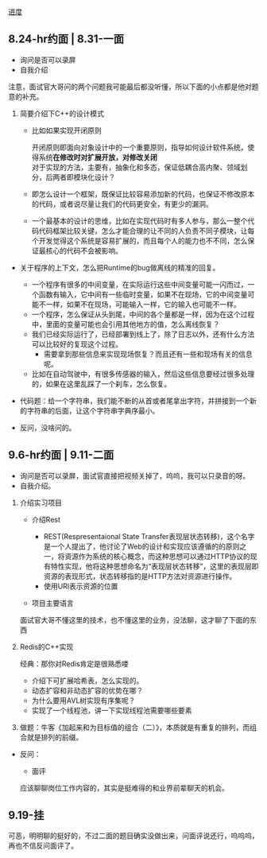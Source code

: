 [进度](https://app.mokahr.com/m/candidate/applications/deliver-query/deeproute)

## 8.24-hr约面 | 8.31-一面

+ 询问是否可以录屏
+ 自我介绍

注意，面试官大哥问的两个问题我可能最后都没听懂，所以下面的小点都是他对题意的补充。

1. 简要介绍下C++的设计模式
	+ 比如如果实现开闭原则  

		开闭原则即面向对象设计中的一个重要原则，指导如何设计软件系统，使得系统**在修改时对扩展开放，对修改关闭**  
		对于实现的方法，主要有，抽象化和多态，保证低耦合高内聚、领域划分，后两者即模块化设计？

	+ 即怎么设计一个框架，既保证比较容易添加新的代码，也保证不修改原本的代码，或者说尽量让我们的代码更安全，有更少的漏洞。
	+ 一个最基本的设计的思维，比如在实现代码时有多人参与，那么一整个代码代码框架比较关键，怎么才能合理的让不同的人负责不同子模块，让每个开发觉得这个系统是容易扩展的，而且每个人的能力也不不同，怎么保证最核心的代码不会被影响。

+ 关于程序的上下文，怎么把Runtime的bug做离线的精准的回复。
	+ 一个程序有很多的中间变量，在实际运行这些中间变量可能一闪而过，一个函数有输入，它中间有一些临时变量，如果不在现场，它的中间变量可能不一样，如果不在现场，可能输入一样，它的输入也可能不一样。
	+ 一个程序，怎么保证从头到尾，中间的各个量都是一样，因为在这个过程中，里面的变量可能也会引用其他地方的值，怎么离线恢复？
	+ 我们已经实际运行了，已经部署到线上了，除了日志以外，还有什么方法可以比较好的复现这个过程。
		+ 需要拿到那些信息来实现现场恢复？而且还有一些和现场有关的信息呢。
	+ 比如在自动驾驶中，有很多传感器的输入，然后这些信息要经过很多处理的，如果在这里乱踩了一个刹车，怎么恢复。

+ 代码题：给一个字符串，我们能不断的从首或者尾拿出字符，并拼接到一个新的字符串的后面，让这个字符串字典序最小。
+ 反问，没啥问的。

## 9.6-hr约面 | 9.11-二面

+ 询问是否可以录屏，面试官直接把视频关掉了，呜呜，我可以只录音的呀。
+ 自我介绍。

1. 介绍实习项目
	+ 介绍Rest
		+ REST(Respresentaional State Transfer表现层状态转移)，这个名字是一个人提出了，他讨论了Web的设计和实现应该遵循的的原则之一，将资源作为系统的核心概念，而这种思想可以通过HTTP协议的现有特性实现，他将这种思想命名为“表现层状态转移”，这里的表现层即资源的表现形式，状态转移指的是HTTP方法对资源进行操作。
		+ 使用URI表示资源的位置

	+ 项目主要语言

	面试官大哥不懂这里的技术，也不懂这里的业务，没法聊，这才聊了下面的东西

2. Redis的C++实现

	经典：那你对Redis肯定是很熟悉喽

	+ 介绍下可扩展哈希表，怎么实现的。
	+ 动态扩容和非动态扩容的优势在哪？
	+ 为什么要用AVL树实现有序集呢？
	+ 实现了一个线程池，讲一下实现线程池需要哪些要素

3. 做题：牛客《加起来和为目标值的组合（二）》，本质就是有重复的排列，而组合就是排列的前缀。

+ 反问：
	+ 面评

	应该聊聊岗位工作内容的，其实是挺难得的和业界前辈聊天的机会。

## 9.19-挂

可恶，明明聊的挺好的，不过二面的题目确实没做出来，问面评说还行，呜呜呜，再也不信反问面评了。
